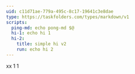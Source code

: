 ```yaml
---
uid: c11d71ae-779a-495c-8c17-19641c3e8dae
type: https://taskfolders.com/types/markdown/v1
scripts:
  ping-md: echo pong-md $@
  hi-1: echo hi 1
  hi-2: 
    title: simple hi v2
    run: echo hi 2
---
```


xx
1
1

